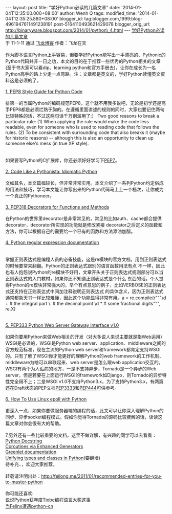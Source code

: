 --- layout: post title: "学好Python必读的几篇文章" date:
'2014-01-04T12:35:00.000+08:00' author: Wenh Q tags: modified\_time:
'2014-01-04T12:35:25.880+08:00' blogger\_id:
tag:blogger.com,1999:blog-4961947611491238191.post-5164110493621429078
blogger\_orig\_url:
http://binaryware.blogspot.com/2014/01/python\_4.html ---
[学好Python必读的几篇文章](http://item.feedsky.com/~feedsky/feilong/~8434175/463172933/6538071/1/item.html)\
于 11-1-11 通过 [飞龙博客](http://feilong.me/) 作者：飞龙在天\
\
作为脚本语言Python上手容易，但要学好Python能写出一手漂亮的、Pythonic的Python代码并非一日之功，本文的目的在于推荐一些优秀的Python相关的文章(至于书大家可以看dip、learning
python和官方手册去)，让你在成长为一名Python高手的路上少走一点弯路。注：文章都是英文的，学好Python读懂英文资料这是必须的了。\
\
[1. PEP8 Style Guide for Python
Code](http://www.python.org/dev/peps/pep-0008/)\
\
排第一的当属Python的编码规范PEP8，这个就不用我多说吧，无论是初学还是高手PEP8都是必须烂熟于胸的。在遵循里面讲述的规则的同时，大家也要记住两句比较特殊的话，不过这两句话千万别滥用了:）
Two good reasons to break a particular rule: (1) When applying the rule
would make the code less readable, even for someone who is used to
reading code that follows the rules. (2) To be consistent with
surrounding code that also breaks it (maybe for historic reasons) --
although this is also an opportunity to clean up someone else's mess (in
true XP style).\
\
\
如果要写Python的C扩展库，你还必须好好学习下[PEP7](http://www.python.org/dev/peps/pep-0007/)。\
\
[2. Code Like a Pythonista: Idiomatic
Python](http://python.net/~goodger/projects/pycon/2007/idiomatic/handout.html)\
\
文如其名，本文篇幅较长，但非常非常实用。本文介绍了一系列Python约定俗成的用法和技巧，学习本文能让你写出来的Python代码马上上一个档次，让你成为一个真正的Pythoneer。\
\
[3. PEP318 Decorators for Functions and
Methods](http://www.python.org/dev/peps/pep-0318/)\
\
在Python的世界里decorator是非常常见的，常见的比如auth、cache都会提供decorator，decorator所实现的功能就是修改紧接
decorator之后定义的函数和方法，你可以根据自己的需要给一个已有的函数和方法添油加醋。\
\
[4. Python regular expression documentation\
](http://docs.python.org/library/re.html)\
\
掌握正则表达式是编程人员的必备技能，这是re模块的官方文档，用到正则表达式的时候要常来翻翻。Python的正则表达式跟别的语言函数用法有点
不一样，因此也有人抱怨说Python的re模块不好用，文章开头关于正则表达式规则部分可以当正则表达式的入门教材，如果你还不知道正则表达式是个什么
东西的话。个人觉得Python的re模块非常强大的，举个有点意思的例子，比如VERBOSE的正则表达式还支持在正则表达式中间加注释说明正则表达式
的具体含义，因为正则表达式通常都象天书一样比较难懂，因此这个功能显得非常有用。a
= re.compile(r"""\\d + \# the integral part \\. \# the decimal point \\d
\* \# some fractional digits""", re.X)\
\
\
[5. PEP333 Python Web Server Gateway Interface
v1.0](http://www.python.org/dev/peps/pep-0333/)\
\
如果你要用Python来做Web相关的开发（对大多说人来说主要就是指Web运用）WSGI是必读的，WSGI是Python
web server、application、middleware之间的官方规范标准，现在主流的Python
web
server和framework都肯定支持WSGI的。只有了解了WSGI你才能更好的理解Python的web
framework的工作机制、middleware为啥可以串联起来、web server是怎么跟web
application交互的。WSGI有两个为人诟病的地方，一是不支持异步，Tornado是一个异步的Web
server，但是若要在上面运行WSGI的framework如Django，则Tornado的异步特性完全用不上；二是WSGI
v1.0不支持Python3.x，为了支持Python3.x，有两篇还在Draft状态的PEP文档[PEP3333](http://www.python.org/dev/peps/pep-3333/)和[PEP444](http://www.python.org/dev/peps/pep-0444/)可供参考。\
\
[6. How To Use Linux epoll with
Python](http://scotdoyle.com/python-epoll-howto.html)\
\
更深入一点，如果你要做服务器端的编程的话，此文可以让你深入理解Python的同步、异步socket编程模式。假如你觉得Tornado的源码比较费解的话，读读这篇文章对你会很有大的帮助。\
\
7.另外还有一些比较重要的文档，这里不做详解，有兴趣的同学可以去看看：\
[Python Docstring](http://www.python.org/dev/peps/pep-0257/)\
[Coroutines via Enhanced
Generators](http://www.python.org/dev/peps/pep-0342/)\
[Greenlet documentation](http://packages.python.org/greenlet/)\
[Unifying types and classes in
Python](http://www.python.org/download/releases/2.2.3/descrintro/)(要翻墙)\
待补充..，欢迎大家推荐。\
\
转载请注明出处：<http://feilong.me/2011/01/recommended-entries-for-you-to-master-python>\
\
你可能还喜欢:\
[说说Python获年度Tiobe编程语言大奖这事](http://feilong.me/2011/01/python-wins-tiobe-2010-pro-lang-award)\
[当Felinx遭遇python-cn](http://feilong.me/2010/12/felinx-rejected-by-python-cn)
